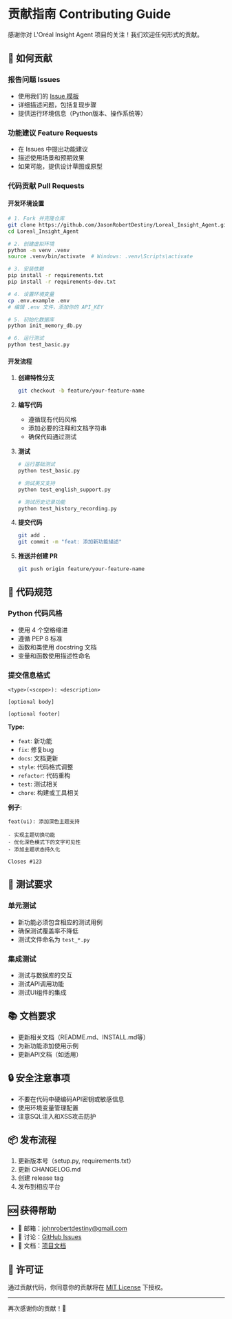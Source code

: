 # 贡献指南 Contributing Guide

感谢你对 L'Oréal Insight Agent 项目的关注！我们欢迎任何形式的贡献。

## 🤝 如何贡献

### 报告问题 Issues
- 使用我们的 [Issue 模板](https://github.com/JasonRobertDestiny/Loreal_Insight_Agent/issues/new/choose)
- 详细描述问题，包括复现步骤
- 提供运行环境信息（Python版本、操作系统等）

### 功能建议 Feature Requests
- 在 Issues 中提出功能建议
- 描述使用场景和预期效果
- 如果可能，提供设计草图或原型

### 代码贡献 Pull Requests

#### 开发环境设置
```bash
# 1. Fork 并克隆仓库
git clone https://github.com/JasonRobertDestiny/Loreal_Insight_Agent.git
cd Loreal_Insight_Agent

# 2. 创建虚拟环境
python -m venv .venv
source .venv/bin/activate  # Windows: .venv\Scripts\activate

# 3. 安装依赖
pip install -r requirements.txt
pip install -r requirements-dev.txt

# 4. 设置环境变量
cp .env.example .env
# 编辑 .env 文件，添加你的 API_KEY

# 5. 初始化数据库
python init_memory_db.py

# 6. 运行测试
python test_basic.py
```

#### 开发流程
1. **创建特性分支**
   ```bash
   git checkout -b feature/your-feature-name
   ```

2. **编写代码**
   - 遵循现有代码风格
   - 添加必要的注释和文档字符串
   - 确保代码通过测试

3. **测试**
   ```bash
   # 运行基础测试
   python test_basic.py
   
   # 测试英文支持
   python test_english_support.py
   
   # 测试历史记录功能
   python test_history_recording.py
   ```

4. **提交代码**
   ```bash
   git add .
   git commit -m "feat: 添加新功能描述"
   ```

5. **推送并创建 PR**
   ```bash
   git push origin feature/your-feature-name
   ```

## 📝 代码规范

### Python 代码风格
- 使用 4 个空格缩进
- 遵循 PEP 8 标准
- 函数和类使用 docstring 文档
- 变量和函数使用描述性命名

### 提交信息格式
```
<type>(<scope>): <description>

[optional body]

[optional footer]
```

**Type:**
- `feat`: 新功能
- `fix`: 修复bug
- `docs`: 文档更新
- `style`: 代码格式调整
- `refactor`: 代码重构
- `test`: 测试相关
- `chore`: 构建或工具相关

**例子:**
```
feat(ui): 添加深色主题支持

- 实现主题切换功能
- 优化深色模式下的文字可见性
- 添加主题状态持久化

Closes #123
```

## 🧪 测试要求

### 单元测试
- 新功能必须包含相应的测试用例
- 确保测试覆盖率不降低
- 测试文件命名为 `test_*.py`

### 集成测试
- 测试与数据库的交互
- 测试API调用功能
- 测试UI组件的集成

## 📚 文档要求

- 更新相关文档（README.md、INSTALL.md等）
- 为新功能添加使用示例
- 更新API文档（如适用）

## 🔒 安全注意事项

- 不要在代码中硬编码API密钥或敏感信息
- 使用环境变量管理配置
- 注意SQL注入和XSS攻击防护

## 📦 发布流程

1. 更新版本号（setup.py, requirements.txt）
2. 更新 CHANGELOG.md
3. 创建 release tag
4. 发布到相应平台

## 🆘 获得帮助

- 📧 邮箱：johnrobertdestiny@gmail.com
- 💬 讨论：[GitHub Issues](https://github.com/JasonRobertDestiny/Loreal_Insight_Agent/issues)
- 📖 文档：[项目文档](https://deepwiki.com/JasonRobertDestiny/Loreal_Insight_Agent)

## 📄 许可证

通过贡献代码，你同意你的贡献将在 [MIT License](LICENSE) 下授权。

---

再次感谢你的贡献！🎉
